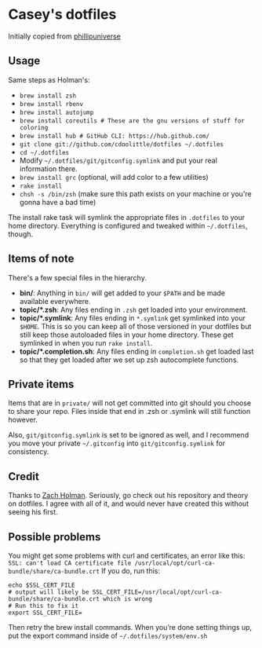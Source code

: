 # Casey's dotfiles

Initially copied from [phillipuniverse](https://github.com/phillipuniverse/dotfiles)

## Usage

Same steps as Holman's:
- `brew install zsh`
- `brew install rbenv`
- `brew install autojump`
- `brew install coreutils # These are the gnu versions of stuff for coloring`
- `brew install hub # GitHub CLI: https://hub.github.com/`
- `git clone git://github.com/cdoolittle/dotfiles ~/.dotfiles`
- `cd ~/.dotfiles`
- Modify `~/.dotfiles/git/gitconfig.symlink` and put your real information there.
- `brew install grc` (optional, will add color to a few utilities)
- `rake install`
- `chsh -s /bin/zsh` (make sure this path exists on your machine or you're gonna have a bad time)


The install rake task will symlink the appropriate files in `.dotfiles` to your
home directory. Everything is configured and tweaked within `~/.dotfiles`,
though.

## Items of note <Section blatantly ripped off>

There's a few special files in the hierarchy.

- **bin/**: Anything in `bin/` will get added to your `$PATH` and be made
  available everywhere.
- **topic/\*.zsh**: Any files ending in `.zsh` get loaded into your
  environment.
- **topic/\*.symlink**: Any files ending in `*.symlink` get symlinked into
  your `$HOME`. This is so you can keep all of those versioned in your dotfiles
  but still keep those autoloaded files in your home directory. These get
  symlinked in when you run `rake install`.
- **topic/\*.completion.sh**: Any files ending in `completion.sh` get loaded
  last so that they get loaded after we set up zsh autocomplete functions.

## Private items

Items that are in `private/` will not get committed into git should you choose to share your repo.
Files inside that end in .zsh or .symlink will still function however.

Also, `git/gitconfig.symlink` is set to be ignored as well, and I recommend you move your private
`~/.gitconfig` into `git/gitconfig.symlink` for consistency.

## Credit

Thanks to [Zach Holman](http://github.com/holman/dotfiles). Seriously, go check
out his repository and theory on dotfiles. I agree with all of it, and would
never have created this without seeing his first.

## Possible problems
You might get some problems with curl and certificates, an error like this:
 `SSL: can't load CA certificate file /usr/local/opt/curl-ca-bundle/share/ca-bundle.crt`
If you do, run this:
```
echo $SSL_CERT_FILE
# output will likely be SSL_CERT_FILE=/usr/local/opt/curl-ca-bundle/share/ca-bundle.crt which is wrong
# Run this to fix it
export SSL_CERT_FILE=
```
Then retry the brew install commands. When you’re done setting things up, put the export command inside of `~/.dotfiles/system/env.sh`
